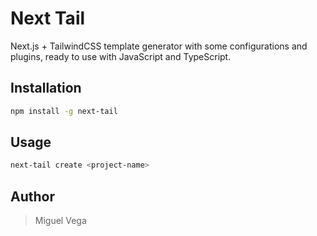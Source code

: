 # Next Tail

Next.js + TailwindCSS template generator with some configurations and plugins, ready to use with JavaScript and TypeScript.

## Installation

```bash
npm install -g next-tail
```

## Usage

```bash
next-tail create <project-name>
```

## Author

> Miguel Vega
